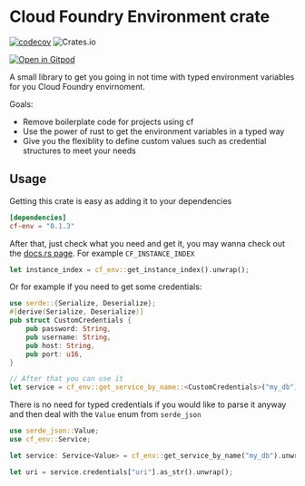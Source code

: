 # Cloud Foundry Environment crate
[![codecov](https://codecov.io/gh/somehowchris/cf-env/branch/main/graph/badge.svg?token=8RVBW5DIMN)](https://codecov.io/gh/somehowchris/cf-env) ![Crates.io](https://img.shields.io/crates/v/cf-env) 

[![Open in Gitpod](https://gitpod.io/button/open-in-gitpod.svg)](https://gitpod.io/#https://github.com/somehowchris/cf-env) 

A small library to get you going in not time with typed environment variables for you Cloud Foundry envirnoment.

Goals:
 - Remove boilerplate code for projects using cf
 - Use the power of rust to get the environment variables in a typed way
 - Give you the flexiblity to define custom values such as credential structures to meet your needs


## Usage

Getting this crate is easy as adding it to your dependencies
```toml
[dependencies]
cf-env = "0.1.3"
```

After that, just check what you need and get it, you may wanna check out the [docs.rs page](https://docs.rs/cf-env/). For example `CF_INSTANCE_INDEX`
```rust
let instance_index = cf_env::get_instance_index().unwrap();
```

Or for example if you need to get some credentials:
```rust
use serde::{Serialize, Deserialize};
#[derive(Serialize, Deserialize)]
pub struct CustomCredentials {
    pub password: String,
    pub username: String,
    pub host: String,
    pub port: u16,
}

// After that you can use it
let service = cf_env::get_service_by_name::<CustomCredentials>("my_db").unwrap();
```

There is no need for typed credentials if you would like to parse it anyway and then deal with the `Value` enum from `serde_json`
```rust
use serde_json::Value;
use cf_env::Service;

let service: Service<Value> = cf_env::get_service_by_name("my_db").unwrap();

let uri = service.credentials["uri"].as_str().unwrap();
```